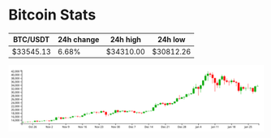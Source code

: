 # Bitcoin Stats

BTC/USDT|24h change|24h high|24h low|
|---|---|---|---|
|$33545.13|6.68%|$34310.00|$30812.26|

<img src="./chart.svg">
